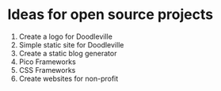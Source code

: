 # Ideas for open source projects

1. Create a logo for Doodleville
2. Simple static site for Doodleville
3. Create a static blog generator
4. Pico Frameworks
5. CSS Frameworks
6. Create websites for non-profit 
